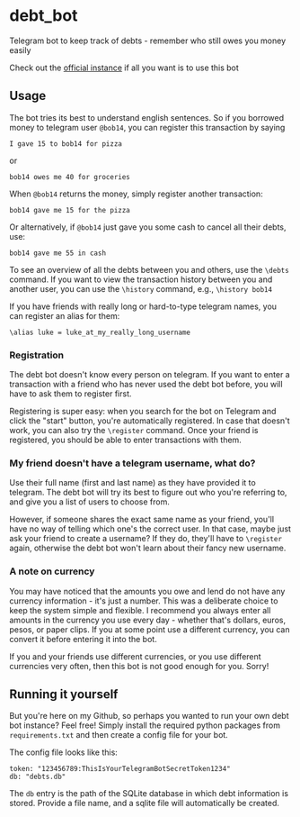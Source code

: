 # debt_bot
Telegram bot to keep track of debts - remember who still owes you money easily

Check out the [official instance](https://t.me/dodecahedron_bot) if all you want is to use this bot

## Usage

The bot tries its best to understand english sentences. So if you borrowed money to telegram user `@bob14`, you can register this transaction by saying
```
I gave 15 to bob14 for pizza
```
or 
```
bob14 owes me 40 for groceries
```

When `@bob14` returns the money, simply register another transaction:
```
bob14 gave me 15 for the pizza
```
Or alternatively, if `@bob14` just gave you some cash to cancel all their debts, use:
```
bob14 gave me 55 in cash
```

To see an overview of all the debts between you and others, use the `\debts` command.
If you want to view the transaction history between you and another user, you can use the `\history` command, e.g., `\history bob14`

If you have friends with really long or hard-to-type telegram names, you can register an alias for them:
```
\alias luke = luke_at_my_really_long_username
```

### Registration
The debt bot doesn't know every person on telegram. If you want to enter a transaction with a friend who has never used the debt bot before, 
you will have to ask them to register first.

Registering is super easy: when you search for the bot on Telegram and click the "start" button, you're automatically registered. 
In case that doesn't work, you can also try the `\register` command. Once your friend is registered, you should be able to enter transactions with them.

### My friend doesn't have a telegram username, what do?
Use their full name (first and last name) as they have provided it to telegram. The debt bot will try its best to figure out who you're referring to, and give
you a list of users to choose from.

However, if someone shares the exact same name as your friend, you'll have no way of telling which one's the correct user. In that case, maybe just ask your friend 
to create a username? If they do, they'll have to `\register` again, otherwise the debt bot won't learn about their fancy new username.

### A note on currency
You may have noticed that the amounts you owe and lend do not have any currency information  - it's just a number. 
This was a deliberate choice to keep the system simple and flexible. I recommend you always enter all amounts in the currency 
you use every day - whether that's dollars, euros, pesos, or paper clips. If you at some point use a different currency, you can
convert it before entering it into the bot.

If you and your friends use different currencies, or you use different currencies very often, then this bot is not good enough for you. Sorry!


## Running it yourself

But you're here on my Github, so perhaps you wanted to run your own debt bot instance?
Feel free! Simply install the required python packages from `requirements.txt` and then create a config file for your bot.

The config file looks like this:
```
token: "123456789:ThisIsYourTelegramBotSecretToken1234"
db: "debts.db" 
```
The `db` entry is the path of the SQLite database in which debt information is stored. Provide a file name, and a sqlite file will automatically be created.
